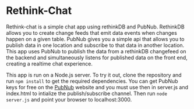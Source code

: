 Rethink-Chat
============
Rethink-chat is a simple chat app using rethinkDB and PubNub. RethinkDB allows you to create change feeds that emit data events when changes happen on a given table. PubNub gives you a simple api that allows you to publish data in one location and subscribe to that data in another location. This app uses PubNub to publish the data from a rethinkDB changefeed on the backend and simultaneously listens for published data on the front end, creating a realtime chat experience.

This app is run on a Node.js server. To try it out, clone the repository and run `npm install` to get the required dependencies. You can get PubNub keys for free on the [PubNub](https://www.pubnub.com/) website and you must use then in server.js and index.html to intialize the publish/subscribe channel. Then run `node server.js` and point your browser to localhost:3000. 
